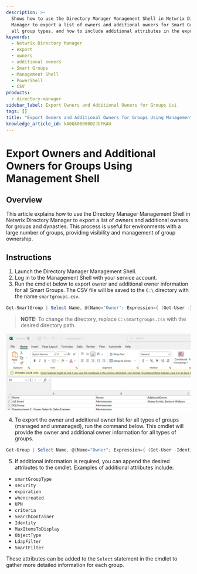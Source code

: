 ```yaml
---
description: >-
  Shows how to use the Directory Manager Management Shell in Netwrix Directory
  Manager to export a list of owners and additional owners for Smart Groups and
  all group types, and how to include additional attributes in the export.
keywords:
  - Netwrix Directory Manager
  - export
  - owners
  - additional owners
  - Smart Groups
  - Management Shell
  - PowerShell
  - CSV
products:
  - directory-manager
sidebar_label: Export Owners and Additional Owners for Groups Usi
tags: []
title: "Export Owners and Additional Owners for Groups Using Management Shell"
knowledge_article_id: kA0Qk0000002JbFKAU
---
```


# Export Owners and Additional Owners for Groups Using Management Shell

## Overview

This article explains how to use the Directory Manager Management Shell in Netwrix Directory Manager to export a list of owners and additional owners for groups and dynasties. This process is useful for environments with a large number of groups, providing visibility and management of group ownership.

## Instructions

1. Launch the Directory Manager Management Shell.
2. Log in to the Management Shell with your service account.
3. Run the cmdlet below to export owner and additional owner information for all Smart Groups. The CSV file will be saved to the `C:\` directory with the name `smartgroups.csv`.

```powershell
Get-SmartGroup | Select Name, @{Name="Owner"; Expression={ (Get-User -Identity $_.ManagedBy).Name }}, @{Name="AdditionalOwner"; Expression={ ($_.AdditionalOwner.split(",") | ForEach-Object { (Get-User -Identity $_).Name }) -join ", " }} | Export-Csv "C:\smartgroups.csv" -NoTypeInformation
```

> **NOTE:** To change the directory, replace `C:\smartgroups.csv` with the desired directory path.

![Exporting Smart Group owners and additional owners in Directory Manager Management Shell](images/ka0Qk000000EZ7Z_0EMQk00000BuCxp.png)

4. To export the owner and additional owner list for all types of groups (managed and unmanaged), run the command below. This cmdlet will provide the owner and additional owner information for all types of groups.

```powershell
Get-Group | Select Name, @{Name="Owner"; Expression={ (Get-User -Identity $_.ManagedBy).Name }}, @{Name="AdditionalOwner"; Expression={ ($_.AdditionalOwner.split(",") | ForEach-Object { (Get-User -Identity $_).Name }) -join ", " }} | Export-Csv "C:\Groups.csv" -NoTypeInformation
```

5. If additional information is required, you can append the desired attributes to the cmdlet. Examples of additional attributes include:

- `smartGroupType`
- `security`
- `expiration`
- `whencreated`
- `UPN`
- `criteria`
- `SearchContainer`
- `Identity`
- `MaxItemsToDisplay`
- `ObjectType`
- `LdapFilter`
- `SmartFilter`

These attributes can be added to the `Select` statement in the cmdlet to gather more detailed information for each group.
